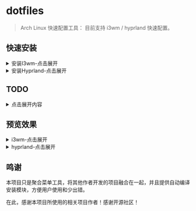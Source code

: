 # dotfiles
> Arch Linux 快速配置工具： 目前支持 i3wm / hyprland 快速配置。
> 


## 快速安装


<details>
<summary>安装I3wm-点击展开</summary>


使用 curl 或者 wget 命令快速下载 `i3config`命令:
```
#wget -O i3config https://raw.githubusercontent.com/switchToLinux/dotfiles/main/i3config

curl -L -o i3config https://raw.githubusercontent.com/switchToLinux/dotfiles/main/i3config

chmod +x i3config

./i3config

```


`i3config`已经验证可用的 Linux发行版:
- [debian 12](https://www.debian.org/)
- [fedora 38](https://fedoraproject.org/)
- [openSUSE leap 15.5](https://get.opensuse.org/leap/)
- [Arch Linux](https://archlinux.org/)
- [Ubuntu](https://www.ubuntu.com)


系统信息

|Distro|[Arch Linux](https://archlinux.org/)|
|:---:|:---:|
|WM|[i3wm](https://github.com/i3/i3)|
|DM|[lightdm](https://github.com/canonical/lightdm)|
|Bar|[Polybar](https://github.com/polybar/polybar)|
|Menu|[Rofi](https://github.com/davatorium/rofi)-[rofi-themes](https://github.com/adi1090x/rofi)|
|Compositor|[Picom](https://github.com/yshui/picom)|
|Terminal|[konsole](https://konsole.kde.org) / [kitty](https://sw.kovidgoyal.net/kitty/) / [xfce4-terminal](https://gitlab.xfce.org/apps/xfce4-terminal) |
|Widgets|[eww,ElKowars wacky widgets](https://github.com/elkowar/eww)|
|Music/Player|[mpd](https://github.com/MusicPlayerDaemon/MPD)-[ncmpcpp](https://github.com/ncmpcpp/ncmpcpp)|
|File Manager|[Thunar](https://gitlab.xfce.org/xfce/thunar)|
|Terminal File Manager|[ranger](https://github.com/ranger/ranger) written in Python/ [yazi](https://github.com/sxyazi/yazi) written in Rust.|
|Shell|[Zsh](https://www.zsh.org/)-[oh-my-zsh](https://ohmyz.sh/)|
|wallpaper| [feh](https://github.com/derf/feh)-[variety](https://github.com/varietywalls/variety)|
|Xresources-themes| [Xresources-themes](https://github.com/janoamaral/Xresources-themes)|
|clipboard| [clipmenu](https://github.com/cdown/clipmenu) |
|locker| [i3lock-color](https://github.com/Raymo111/i3lock-color)|
|screensaver| [XScreenSaver](https://www.jwz.org/xscreensaver)|
|audio| [pulseaudio](https://www.freedesktop.org/wiki/Software/PulseAudio/) |


> i3wm 推荐编译源码版本，通常自带版本比较低，有些新功能不支持.
> 
> eww是一个适用于所有wm的组件,可以定制一些小组件功能，但对于不同分辨率切换有些让人头疼.
>
> variety可以动态设置壁纸，但它底层还是依赖feh 的。
>
> 也许给i3wm再添加个屏保更有趣一点，我们就选择使用 `XScreenSaver` 作为屏保程序，这个比之前使用的`xautolock`更有趣一些，内置了很多的动画效果。

</details>

<details>
<summary>安装Hyprland-点击展开</summary>
使用 curl 或者 wget 命令快速下载 `wconfig`命令:

```bash
# wget -O wconfig https://raw.githubusercontent.com/switchToLinux/dotfiles/main/wconfig
curl -L -o wconfig https://raw.githubusercontent.com/switchToLinux/dotfiles/main/wconfig

chmod +x wconfig

./wconfig

```

`wconfig`已经验证可用的 Linux发行版:
- [Arch Linux系列](https://archlinux.org/)

> wconfig 命令还在开发中，目前只支持Arch Linux系列，后续会支持更多的Linux发行版。

</details>



## TODO

<details>
  <summary>点击展开内容</summary>

- [x] 配置i3wm文件
- [x] 集成 polybar_themes 项目到 i3wm环境
- [x] 配置 picom 合成器，优化透明效果
- [x] 配置 mpd 音乐播放器(编译源码安装mpd过程问题较多，暂自行安装 mpd/mpc/ncmpcpp)
- [x] 配置 ncmpcpp 音乐播放器客户端
- [x] 配置 ranger 文件浏览器
- [ ] 集成 `Eww` 配置("平替"polybar_themes)，`Eww`支持`X11`和`Wayland`协议。
- [x] 配置 dunst 通知管理
- [x] 配置 rofi 启动器
- [x] 配置 ~/.Xresources 主题
- [x] 配置 rofi 主题(包含启动器、小插件和powermenu)
- [x] 锁屏工具选择`i3lock-color`版本替换原有的i3lock
- [ ] rofi主题优化，自适应分辨率(字体大小、布局)
- [ ] 实现锁屏切换选择，可选 xscreensaver /i3lock / betterlockscreen 等等可用锁屏软件
- [x] 支持 `ArchLinux` / `Manjaro` 发行版的软件编译安装及配置
- [x] i3wm 浮动视频小窗口的位置动态根据屏幕分辨率调整
- [x] 支持选择 lightdm/sddm/gdm等不同的显示管理器安装与切换
- [ ] 支持根据不同显示管理器的主题切换功能
- [x] 支持定制`firefox`页面主题`userChrome.css`
- [ ] 增加[polybar-scripts](https://github.com/polybar/polybar-scripts)的支持
- [x] 动态背景(视频或屏保效果)设置实现(`i3wall`)

</details>


## 预览效果

<details>
<summary>i3wm-点击展开</summary>

![i3wm](previews/i3wm_demo1.jpg)

</details>

<details>
<summary>hyprland-点击展开</summary>
![hyprland](previews/hyprland_demo1.jpeg)
</details>


## 鸣谢

本项目只是聚合菜单工具，将其他作者开发的项目融合在一起，并且提供自动编译安装模块，方便用户使用和少出错。

在此，感谢本项目所使用的相关项目作者！感谢开源社区！
